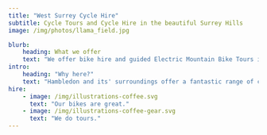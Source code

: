 ```yaml
---
title: "West Surrey Cycle Hire"
subtitle: Cycle Tours and Cycle Hire in the beautiful Surrey Hills
image: /img/photos/llama_field.jpg

blurb:
    heading: What we offer
    text: "We offer bike hire and guided Electric Mountain Bike Tours in the Surrey Hills centred on the beautiful village of Hambledon. We have electric mountain bikes, road bikes, hybrids and traditional mountain bikes, available in a range of sizes. All our bikes are less than a year old and are regularly serviced."
intro:
    heading: "Why here?"
    text: "Hambledon and its' surroundings offer a fantastic range of cycling on quiet country roads and off-road tracks and bridleways, while being only 55 minutes by train from central London."
hire:
    - image: /img/illustrations-coffee.svg
      text: "Our bikes are great."
    - image: /img/illustrations-coffee-gear.svg
      text: "We do tours."
---
```


